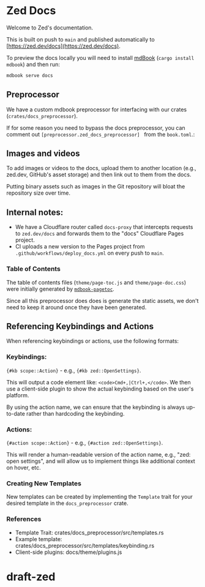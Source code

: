 # Zed Docs

Welcome to Zed's documentation.

This is built on push to `main` and published automatically to [https://zed.dev/docs](https://zed.dev/docs).

To preview the docs locally you will need to install [mdBook](https://rust-lang.github.io/mdBook/) (`cargo install mdbook`) and then run:

```sh
mdbook serve docs
```

## Preprocessor

We have a custom mdbook preprocessor for interfacing with our crates (`crates/docs_preprocessor`).

If for some reason you need to bypass the docs preprocessor, you can comment out `[preprocessor.zed_docs_preprocessor]
` from the `book.toml`.:

## Images and videos

To add images or videos to the docs, upload them to another location (e.g., zed.dev, GitHub's asset storage) and then link out to them from the docs.

Putting binary assets such as images in the Git repository will bloat the repository size over time.

## Internal notes:

- We have a Cloudflare router called `docs-proxy` that intercepts requests to `zed.dev/docs` and forwards them to the "docs" Cloudflare Pages project.
- CI uploads a new version to the Pages project from `.github/workflows/deploy_docs.yml` on every push to `main`.

### Table of Contents

The table of contents files (`theme/page-toc.js` and `theme/page-doc.css`) were initially generated by [`mdbook-pagetoc`](https://crates.io/crates/mdbook-pagetoc).

Since all this preprocessor does does is generate the static assets, we don't need to keep it around once they have been generated.

## Referencing Keybindings and Actions

When referencing keybindings or actions, use the following formats:

### Keybindings:

`{#kb scope::Action}` - e.g., `{#kb zed::OpenSettings}`.

This will output a code element like: `<code>Cmd+,|Ctrl+,</code>`. We then use a client-side plugin to show the actual keybinding based on the user's platform.

By using the action name, we can ensure that the keybinding is always up-to-date rather than hardcoding the keybinding.

### Actions:

`{#action scope::Action}` - e.g., `{#action zed::OpenSettings}`.

This will render a human-readable version of the action name, e.g., "zed: open settings", and will allow us to implement things like additional context on hover, etc.

### Creating New Templates

New templates can be created by implementing the `Template` trait for your desired template in the `docs_preprocessor` crate.

### References

- Template Trait: crates/docs_preprocessor/src/templates.rs
- Example template: crates/docs_preprocessor/src/templates/keybinding.rs
- Client-side plugins: docs/theme/plugins.js
# draft-zed
